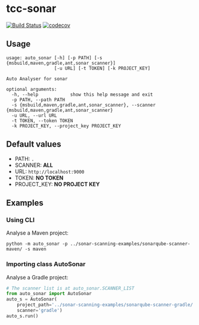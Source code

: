 # tcc-sonar
[![Build Status](https://travis-ci.org/caiohsramos/tcc-sonar.svg?branch=master)](https://travis-ci.org/caiohsramos/tcc-sonar)
[![codecov](https://codecov.io/gh/caiohsramos/tcc-sonar/branch/master/graph/badge.svg)](https://codecov.io/gh/caiohsramos/tcc-sonar)

## Usage
```
usage: auto_sonar [-h] [-p PATH] [-s {msbuild,maven,gradle,ant,sonar_scanner}]
                  [-u URL] [-t TOKEN] [-k PROJECT_KEY]

Auto Analyser for sonar

optional arguments:
  -h, --help            show this help message and exit
  -p PATH, --path PATH
  -s {msbuild,maven,gradle,ant,sonar_scanner}, --scanner {msbuild,maven,gradle,ant,sonar_scanner}
  -u URL, --url URL
  -t TOKEN, --token TOKEN
  -k PROJECT_KEY, --project_key PROJECT_KEY
```
## Default values
* PATH: `.`
* SCANNER: **ALL**
* URL: `http://localhost:9000`
* TOKEN: **NO TOKEN**
* PROJECT_KEY: **NO PROJECT KEY**

## Examples
### Using CLI
Analyse a Maven project:
```
python -m auto_sonar -p ../sonar-scanning-examples/sonarqube-scanner-maven/ -s maven
```

### Importing class AutoSonar
Analyse a Gradle project:
```python
# The scanner list is at auto_sonar.SCANNER_LIST
from auto_sonar import AutoSonar
auto_s = AutoSonar(
    project_path='../sonar-scanning-examples/sonarqube-scanner-gradle/', 
    scanner='gradle')
auto_s.run()
```
